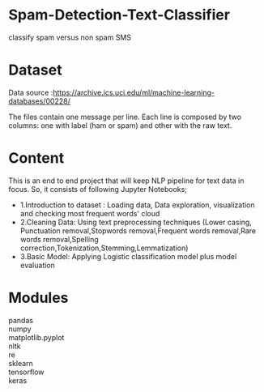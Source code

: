 # Spam-Detection-Text-Classifier

classify spam versus non spam SMS

# Dataset
Data source :https://archive.ics.uci.edu/ml/machine-learning-databases/00228/ 

The files contain one message per line. Each line is composed by two columns: one with label (ham or spam) and other with the raw text.

# Content
 
This is an end to end project that will keep NLP pipeline for text data in focus. So, it consists of following Jupyter Notebooks;

- 1.Introduction to dataset : Loading data, Data exploration, visualization and checking most frequent words' cloud
- 2.Cleaning Data: Using text preprocessing techniques (Lower casing, Punctuation removal,Stopwords removal,Frequent words removal,Rare words removal,Spelling correction,Tokenization,Stemming,Lemmatization)
- 3.Basic Model: Applying Logistic classification model plus model evaluation

# Modules
pandas <br>
numpy <br>
matplotlib.pyplot <br>
nltk <br>
re <br>
sklearn <br>
tensorflow <br>
keras <br>
